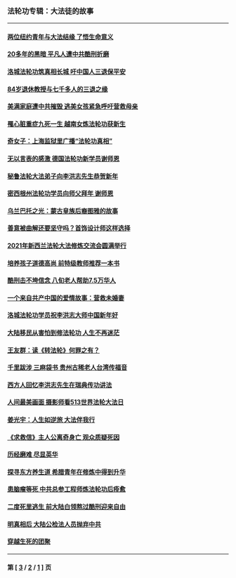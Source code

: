 ### 法轮功专辑：大法徒的故事
---
#### [两位纽约青年与大法结缘 了悟生命意义](../../pages/nf1147481/n14002785.md?09150430) 
#### [20多年的黑暗 平凡人遭中共酷刑折磨](../../pages/nf1147481/n13997976.md?09150430) 
#### [洛城法轮功筑真相长城 吁中国人三退保平安](../../pages/nf1147481/n13892471.md?09150430) 
#### [84岁退休教授与七千多人的三退之缘](../../pages/nf1147481/n13796650.md?09150430) 
#### [美满家庭遭中共摧毁 逃美女孩紧急呼吁营救母亲](../../pages/nf1147481/n13792859.md?09150430) 
#### [罹心脏重症九死一生 越南女炼法轮功获新生](../../pages/nf1147481/n13732766.md?09150430) 
#### [奇女子：上海监狱里广播“法轮功真相”](../../pages/nf1147481/n13726443.md?09150430) 
#### [无以言表的感激 德国法轮功新学员谢师恩](../../pages/nf1147481/n13543790.md?09150430) 
#### [秘鲁法轮大法弟子向李洪志先生恭贺新年](../../pages/nf1147481/n13540182.md?09150430) 
#### [密西根州法轮功学员向师父拜年 谢师恩](../../pages/nf1147481/n13538183.md?09150430) 
#### [乌兰巴托之光：蒙古皇族后裔图雅的故事](../../pages/nf1147481/n13155759.md?09150430) 
#### [善意被曲解还要坚守吗？首饰设计师这样选择](../../pages/nf1147481/n13077575.md?09150430) 
#### [2021年新西兰法轮大法修炼交流会圆满举行](../../pages/nf1147481/n13033149.md?09150430) 
#### [培养孩子道德高尚 前特级教师推荐一本书](../../pages/nf1147481/n12938640.md?09150430) 
#### [酷刑击不垮信念 八旬老人帮助7.5万华人](../../pages/nf1147481/n12880712.md?09150430) 
#### [一个来自共产中国的爱情故事：营救未婚妻](../../pages/nf1147481/n12778386.md?09150430) 
#### [洛城法轮功学员祝李洪志大师中国新年好](../../pages/nf1147481/n12724685.md?09150430) 
#### [大陆移民从害怕到修法轮功 人生不再迷茫](../../pages/nf1147481/n12414325.md?09150430) 
#### [王友群：读《转法轮》何罪之有？](../../pages/nf1147481/n12408647.md?09150430) 
#### [千里跋涉 三麻袋书 贵州古稀老人台湾传福音](../../pages/nf1147481/n12198750.md?09150430) 
#### [西方人回忆李洪志先生在瑞典传功讲法](../../pages/nf1147481/n12099607.md?09150430) 
#### [人间最美画面 摄影师看513世界法轮大法日](../../pages/nf1147481/n12094118.md?09150430) 
#### [姜光宇：人生如逆旅 大法伴我行](../../pages/nf1147481/n12088664.md?09150430) 
#### [《求救信》主人公离奇身亡 观众质疑死因](../../pages/nf1147481/n11845215.md?09150430) 
#### [历经磨难 尽显英华](../../pages/nf1147481/n11723297.md?09150430) 
#### [探寻东方养生道 希腊青年在修炼中得到升华](../../pages/nf1147481/n11494502.md?09150430) 
#### [患脑瘤等死 中共总参工程师炼法轮功后痊愈](../../pages/nf1147481/n11466682.md?09150430) 
#### [二度死里逃生 前大陆白领熬过酷刑迎来自由](../../pages/nf1147481/n11368594.md?09150430) 
#### [明真相后 大陆公检法人员抛弃中共](../../pages/nf1147481/n11358618.md?09150430) 
#### [穿越生死的团聚](../../pages/nf1147481/n11258922.md?09150430) 

---
#### 第 [ [3](./3.md?09150430) / [2](./2.md?09150430) / [1](./1.md?09150430) ] 页

